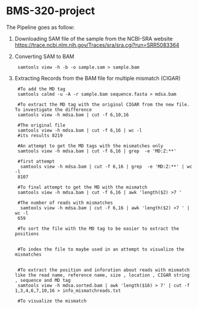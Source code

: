 # BMS-320-project
The Pipeline goes as follow:

1. Downloading SAM file of the sample from the NCBI-SRA website
https://trace.ncbi.nlm.nih.gov/Traces/sra/sra.cgi?run=SRR5083364
		
2. Converting SAM to BAM
	
        samtools view -h -b -o sample.sam > sample.bam 

3. Extracting Records from the BAM file for multiple mismatch (CIGAR)
        
		
		#To add the MD tag
		samtools calmd -u -A -r sample.bam sequence.fasta > mdsa.bam 
		
		#To extract the MD tag with the original CIGAR from the new file. To investigate the difference
		samtools view -h mdsa.bam | cut -f 6,10,16
		
		#The original file
		samtools view -h mdsa.bam | cut -f 6,16 | wc -l
		#its results 8219
		
		#An attempt to get the MD tags with the mismatches only
		samtools view -h mdsa.bam | cut -f 6,16 | grep  -e 'MD:Z:**'
		
		#first attempt
		 samtools view -h mdsa.bam | cut -f 6,16 | grep  -e 'MD:Z:**' | wc -l 
		8107
		
		#To final attempt to get the MD with the mismatch
		samtools view -h mdsa.bam | cut -f 6,16 | awk 'length($2) >7 ' 
		
		#The number of reads with mismatches 
		 samtools view -h mdsa.bam | cut -f 6,16 | awk 'length($2) >7 ' | wc -l
		659
		
		#To sort the file with the MD tag to be easier to extract the positions
		
		
		#To index the file to maybe used in an attempt to visualize the mismatches
		
		
		#To extract the position and inforation about reads with mismatch like the read name, reference name, size , location , CIGAR string , sequence and MD tag 
		samtools view -h mdsa.sorted.bam | awk 'length($16) > 7' | cut -f 1,3,4,6,7,10,16 > info_mismatchreads.txt
		
		#To visualize the mismatch







		
		


	

